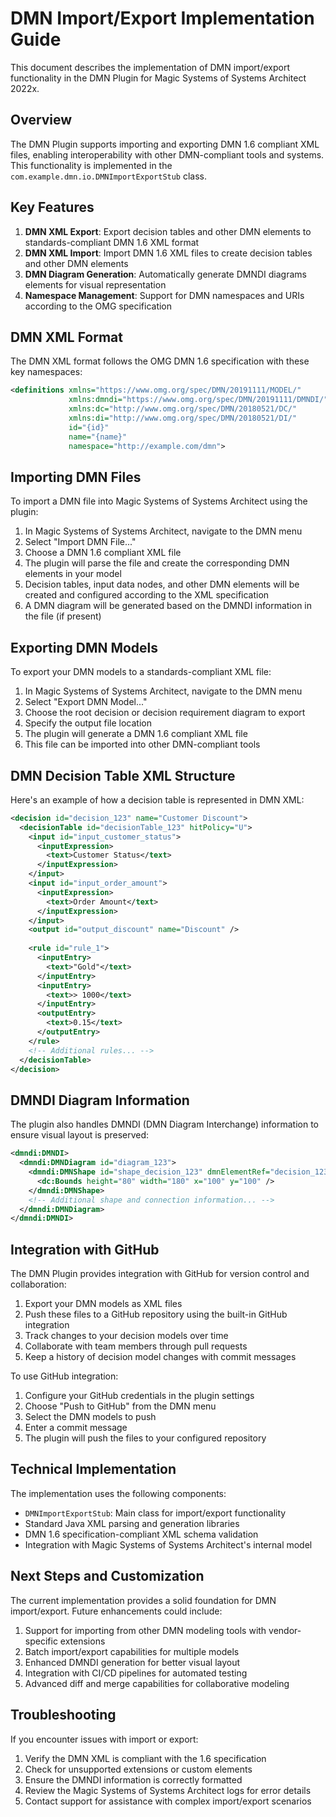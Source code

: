 # DMN Import/Export Implementation Guide

This document describes the implementation of DMN import/export functionality in the DMN Plugin for Magic Systems of Systems Architect 2022x.

## Overview

The DMN Plugin supports importing and exporting DMN 1.6 compliant XML files, enabling interoperability with other DMN-compliant tools and systems. This functionality is implemented in the `com.example.dmn.io.DMNImportExportStub` class.

## Key Features

1. **DMN XML Export**: Export decision tables and other DMN elements to standards-compliant DMN 1.6 XML format
2. **DMN XML Import**: Import DMN 1.6 XML files to create decision tables and other DMN elements
3. **DMN Diagram Generation**: Automatically generate DMNDI diagrams elements for visual representation
4. **Namespace Management**: Support for DMN namespaces and URIs according to the OMG specification

## DMN XML Format

The DMN XML format follows the OMG DMN 1.6 specification with these key namespaces:

```xml
<definitions xmlns="https://www.omg.org/spec/DMN/20191111/MODEL/"
             xmlns:dmndi="https://www.omg.org/spec/DMN/20191111/DMNDI/"
             xmlns:dc="http://www.omg.org/spec/DMN/20180521/DC/"
             xmlns:di="http://www.omg.org/spec/DMN/20180521/DI/"
             id="{id}"
             name="{name}"
             namespace="http://example.com/dmn">
```

## Importing DMN Files

To import a DMN file into Magic Systems of Systems Architect using the plugin:

1. In Magic Systems of Systems Architect, navigate to the DMN menu
2. Select "Import DMN File..."
3. Choose a DMN 1.6 compliant XML file
4. The plugin will parse the file and create the corresponding DMN elements in your model
5. Decision tables, input data nodes, and other DMN elements will be created and configured according to the XML specification
6. A DMN diagram will be generated based on the DMNDI information in the file (if present)

## Exporting DMN Models

To export your DMN models to a standards-compliant XML file:

1. In Magic Systems of Systems Architect, navigate to the DMN menu
2. Select "Export DMN Model..."
3. Choose the root decision or decision requirement diagram to export
4. Specify the output file location
5. The plugin will generate a DMN 1.6 compliant XML file
6. This file can be imported into other DMN-compliant tools

## DMN Decision Table XML Structure

Here's an example of how a decision table is represented in DMN XML:

```xml
<decision id="decision_123" name="Customer Discount">
  <decisionTable id="decisionTable_123" hitPolicy="U">
    <input id="input_customer_status">
      <inputExpression>
        <text>Customer Status</text>
      </inputExpression>
    </input>
    <input id="input_order_amount">
      <inputExpression>
        <text>Order Amount</text>
      </inputExpression>
    </input>
    <output id="output_discount" name="Discount" />
    
    <rule id="rule_1">
      <inputEntry>
        <text>"Gold"</text>
      </inputEntry>
      <inputEntry>
        <text>> 1000</text>
      </inputEntry>
      <outputEntry>
        <text>0.15</text>
      </outputEntry>
    </rule>
    <!-- Additional rules... -->
  </decisionTable>
</decision>
```

## DMNDI Diagram Information

The plugin also handles DMNDI (DMN Diagram Interchange) information to ensure visual layout is preserved:

```xml
<dmndi:DMNDI>
  <dmndi:DMNDiagram id="diagram_123">
    <dmndi:DMNShape id="shape_decision_123" dmnElementRef="decision_123">
      <dc:Bounds height="80" width="180" x="100" y="100" />
    </dmndi:DMNShape>
    <!-- Additional shape and connection information... -->
  </dmndi:DMNDiagram>
</dmndi:DMNDI>
```

## Integration with GitHub

The DMN Plugin provides integration with GitHub for version control and collaboration:

1. Export your DMN models as XML files
2. Push these files to a GitHub repository using the built-in GitHub integration
3. Track changes to your decision models over time
4. Collaborate with team members through pull requests
5. Keep a history of decision model changes with commit messages

To use GitHub integration:

1. Configure your GitHub credentials in the plugin settings
2. Choose "Push to GitHub" from the DMN menu
3. Select the DMN models to push
4. Enter a commit message
5. The plugin will push the files to your configured repository

## Technical Implementation

The implementation uses the following components:

- `DMNImportExportStub`: Main class for import/export functionality
- Standard Java XML parsing and generation libraries
- DMN 1.6 specification-compliant XML schema validation
- Integration with Magic Systems of Systems Architect's internal model

## Next Steps and Customization

The current implementation provides a solid foundation for DMN import/export. Future enhancements could include:

1. Support for importing from other DMN modeling tools with vendor-specific extensions
2. Batch import/export capabilities for multiple models
3. Enhanced DMNDI generation for better visual layout
4. Integration with CI/CD pipelines for automated testing
5. Advanced diff and merge capabilities for collaborative modeling

## Troubleshooting

If you encounter issues with import or export:

1. Verify the DMN XML is compliant with the 1.6 specification
2. Check for unsupported extensions or custom elements
3. Ensure the DMNDI information is correctly formatted
4. Review the Magic Systems of Systems Architect logs for error details
5. Contact support for assistance with complex import/export scenarios